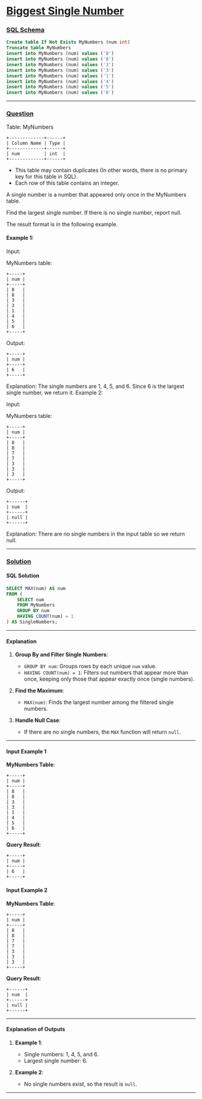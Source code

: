 # [Biggest Single Number](#biggest-single-number)

### [SQL Schema](#sql-schema)
```sql
Create table If Not Exists MyNumbers (num int)
Truncate table MyNumbers
insert into MyNumbers (num) values ('8')
insert into MyNumbers (num) values ('8')
insert into MyNumbers (num) values ('3')
insert into MyNumbers (num) values ('3')
insert into MyNumbers (num) values ('1')
insert into MyNumbers (num) values ('4')
insert into MyNumbers (num) values ('5')
insert into MyNumbers (num) values ('6')
```

---

### [Question](#question)

Table: MyNumbers
```
+-------------+------+
| Column Name | Type |
+-------------+------+
| num         | int  |
+-------------+------+
```
- This table may contain duplicates (In other words, there is no primary key for this table in SQL).
- Each row of this table contains an integer.
 

A single number is a number that appeared only once in the MyNumbers table.

Find the largest single number. If there is no single number, report null.

The result format is in the following example.

 

#### Example 1:

Input: 

MyNumbers table:
```
+-----+
| num |
+-----+
| 8   |
| 8   |
| 3   |
| 3   |
| 1   |
| 4   |
| 5   |
| 6   |
+-----+
```
Output: 
```
+-----+
| num |
+-----+
| 6   |
+-----+
```
Explanation: The single numbers are 1, 4, 5, and 6.
Since 6 is the largest single number, we return it.
Example 2:

Input: 

MyNumbers table:
```
+-----+
| num |
+-----+
| 8   |
| 8   |
| 7   |
| 7   |
| 3   |
| 3   |
| 3   |
+-----+
```
Output: 
```
+------+
| num  |
+------+
| null |
+------+
```
Explanation: There are no single numbers in the input table so we return null.

---

### [Solution](#solution)

#### SQL Solution

```sql
SELECT MAX(num) AS num
FROM (
    SELECT num
    FROM MyNumbers
    GROUP BY num
    HAVING COUNT(num) = 1
) AS SingleNumbers;
```

---

#### Explanation

1. **Group By and Filter Single Numbers**:
   - `GROUP BY num`: Groups rows by each unique `num` value.
   - `HAVING COUNT(num) = 1`: Filters out numbers that appear more than once, keeping only those that appear exactly once (single numbers).

2. **Find the Maximum**:
   - `MAX(num)`: Finds the largest number among the filtered single numbers.

3. **Handle Null Case**:
   - If there are no single numbers, the `MAX` function will return `null`.

---

#### Input Example 1

**MyNumbers Table**:
```
+-----+
| num |
+-----+
| 8   |
| 8   |
| 3   |
| 3   |
| 1   |
| 4   |
| 5   |
| 6   |
+-----+
```

**Query Result**:
```
+-----+
| num |
+-----+
| 6   |
+-----+
```

#### Input Example 2

**MyNumbers Table**:
```
+-----+
| num |
+-----+
| 8   |
| 8   |
| 7   |
| 7   |
| 3   |
| 3   |
| 3   |
+-----+
```

**Query Result**:
```
+------+
| num  |
+------+
| null |
+------+
```

---

#### Explanation of Outputs

1. **Example 1**:
   - Single numbers: 1, 4, 5, and 6.
   - Largest single number: 6.

2. **Example 2**:
   - No single numbers exist, so the result is `null`.

---
